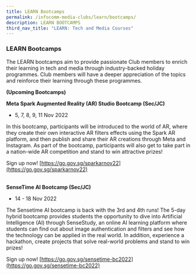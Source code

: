 ```yaml
---
title: LEARN Bootcamps
permalink: /infocomm-media-clubs/learn/bootcamps/
description: LEARN BOOTCAMPS
third_nav_title: "LEARN: Tech and Media Courses"
---
```

### LEARN Bootcamps
The LEARN bootcamps aim to provide passionate Club members to enrich their learning in tech and media through industry-backed holiday programmes. Club members will have a deeper appreciation of the topics and reinforce their learning through these programmes.

**(Upcoming Bootcamps)**
     
**Meta Spark Augmented Reality (AR) Studio Bootcamp (Sec/JC)**
* 5, 7, 8, 9, 11 Nov 2022

In this bootcamp, participants will be introduced to the world of AR, where they create their own interactive AR filters effects using the Spark AR platform, and then publish and share their AR creations through Meta and Instagram. As part of the bootcamp, participants will also get to take part in a nation-wide AR competition and stand to win attractive prizes!

Sign up now! [https://go.gov.sg/sparkarnov22](https://go.gov.sg/sparkarnov22)

<br>**SenseTime AI Bootcamp (Sec/JC)**
* 14 - 18 Nov 2022

The Sensetime AI bootcamp is back with the 3rd and 4th runs! The 5-day hybrid bootcamp provides students the opportunity to dive into Artificial Intelligence (AI) through SenseStudy, an online AI learning platform where students can find out about image authentication and filters and see how the technology can be applied in the real world. In addition, experience a hackathon, create projects that solve real-world problems and stand to win prizes!

Sign up now! [https://go.gov.sg/sensetime-bc2022](https://go.gov.sg/sensetime-bc2022)